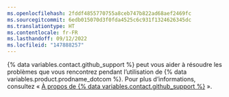 ```yaml
---
ms.openlocfilehash: 2fddf4855770755a8ceb747b822ad68aef2469fc
ms.sourcegitcommit: 6edb015070d3f0fda4525c6c931f1324626345dc
ms.translationtype: HT
ms.contentlocale: fr-FR
ms.lasthandoff: 09/12/2022
ms.locfileid: "147888257"
---
```

{% data variables.contact.github_support %} peut vous aider à résoudre les problèmes que vous rencontrez pendant l’utilisation de {% data variables.product.prodname_dotcom %}. Pour plus d’informations, consultez « [À propos de {% data variables.contact.github_support %}](/github/working-with-github-support/about-github-support) ».
